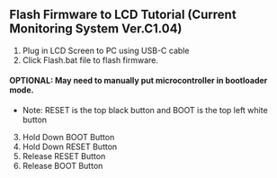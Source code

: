 ## Flash Firmware to LCD Tutorial (Current Monitoring System Ver.C1.04)

1. Plug in LCD Screen to PC using USB-C cable
2. Click Flash.bat file to flash firmware.

#### OPTIONAL: May need to manually put microcontroller in bootloader mode.
- Note: RESET is the top black button and BOOT is the top left white button
3. Hold Down BOOT Button
4. Hold Down RESET Button
5. Release RESET Button
6. Release BOOT Button
